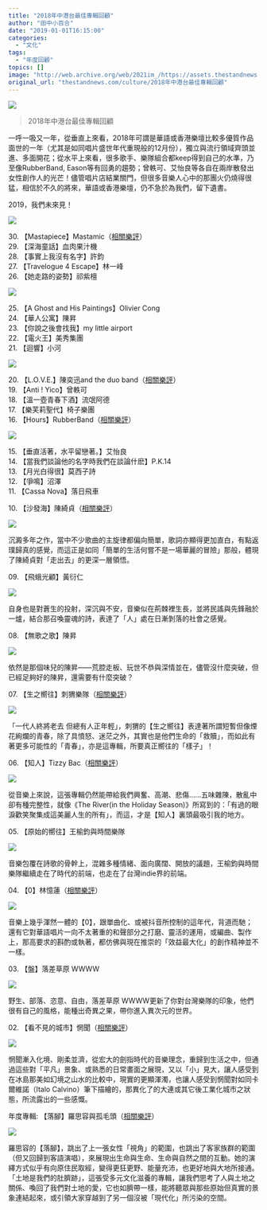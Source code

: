 ```yaml
---
title: "2018年中港台最佳專輯回顧"
author: "田中小百合"
date: "2019-01-01T16:15:00"
categories:
  - "文化"
tags:
  - "年度回顧"
topics: []
image: "http://web.archive.org/web/2021im_/https://assets.thestandnews.com/media/photos/Screen20Shot202019-01-0120at203.30.2020PM_KKSe2.png"
original_url: "thestandnews.com/culture/2018年中港台最佳專輯回顧"
---
```

![](http://web.archive.org/web/2021im_/https://assets.thestandnews.com/media/photos/Screen20Shot202019-01-0120at203.30.2020PM_KKSe2.png)
> 2018年中港台最佳專輯回顧

一呼一吸又一年，從垂直上來看，2018年可謂是華語或香港樂壇比較多優質作品面世的一年（尤其是如同唱片盛世年代重現般的12月份），獨立與流行領域齊頭並進、多面開花；從水平上來看，很多歌手、樂隊組合都keep得到自己的水準，乃至像RubberBand, Eason等有回勇的趨勢；曾軼可、艾怡良等各自在兩岸散發出女性創作人的光芒！儘管唱片店結業關門，但很多音樂人心中的那團火仍燒得很猛，相信於不久的將來，華語或香港樂壇，仍不急於為我們，留下遺書。

2019，我們未來見！

![](http://web.archive.org/web/2021im_/https://assets.thestandnews.com/media/photos/009_36V9r.jpg)

30. 【Mastapiece】Mastamic（[相關樂評](../../culture/mastamic%E7%9A%84-%E6%A3%AE%E6%9E%97-%E5%8F%8D%E6%93%8A%E6%88%B0/)）  
29. 【深海童話】血肉果汁機  
28. 【事實上我沒有名字】許鈞  
27. 【Travelogue 4 Escape】林一峰  
26. 【她走路的姿勢】祁紫檀

![](http://web.archive.org/web/2021im_/https://assets.thestandnews.com/media/photos/008_lWDeY.jpg)

25. 【A Ghost and His Paintings】Olivier Cong  
24. 【華人公寓】陳昇  
23. 【你說之後會找我】my little airport  
22. 【電火王】美秀集團  
21. 【迴響】小河

![](http://web.archive.org/web/2021im_/https://assets.thestandnews.com/media/photos/007_bBW6l.jpg)

20. 【L.O.V.E.】陳奕迅and the duo band（[相關樂評](../../culture/%E9%99%B3%E8%A9%A0%E8%AC%99%E4%B9%9F-%E9%98%BB%E6%93%8B-%E4%B8%8D%E4%BA%86eason%E5%BE%A9%E5%85%83%E7%9A%84-l-o-v-e/)）  
19. 【Anti ! Yico】曾軼可  
18. 【溫一壺青春下酒】流氓阿德  
17. 【樂芙莉聖代】椅子樂團  
16. 【Hours】RubberBand（[相關樂評](../../culture/rubberband-hours-%E5%B0%8B%E5%9B%9E%E4%BB%96%E5%80%91%E9%9F%B3%E6%A8%82%E4%B8%8A%E7%9A%84%E5%A5%BD%E9%A2%A8%E5%85%89/)）

![](http://web.archive.org/web/2021im_/https://assets.thestandnews.com/media/photos/006_hKzS3.jpg)

15. 【垂直活著，水平留戀著。】艾怡良  
14. 【當我們談論他的名字時我們在談論什麽】P.K.14  
13. 【月光白得很】莫西子詩  
12. 【爭鳴】沼澤  
11. 【Cassa Nova】落日飛車

10. 【沙發海】陳綺貞（[相關樂評](../../culture/%E4%B8%8D%E4%BB%8B%E6%84%8F%E6%A8%99%E7%A4%BA%E8%87%AA%E5%B7%B1-%E6%AE%98%E7%BC%BA-%E7%9A%84hashtag-%E8%AB%87%E9%99%B3%E7%B6%BA%E8%B2%9E%E7%9A%84-%E6%B2%99%E7%99%BC%E6%B5%B7/)）

![](http://web.archive.org/web/2021im_/https://assets.thestandnews.com/media/photos/cheers_TrzOB.jpg)

沉澱多年之作，當中不少歌曲的主旋律都偏向簡單，歌詞亦顯得更加直白，有點返璞歸真的感覺，而這正是如同「簡單的生活何嘗不是一場華麗的冒險」那般，體現了陳綺貞對「走出去」的更深一層領悟。

09. 【飛蛾光顧】黃衍仁

![](http://web.archive.org/web/2021im_/https://assets.thestandnews.com/media/photos/hinyan_59dYw.jpg)

自身也是對蒼生的投射，深沉與不安，音樂似在荊棘裡生長，並將民謠與先鋒融於一爐，結合那召喚靈魂的詩，表達了「人」處在日漸剝落的社會之感覺。

08. 【無歌之歌】陳昇

![](http://web.archive.org/web/2021im_/https://assets.thestandnews.com/media/photos/chenshing_QmKLX.jpg)

依然是那個味兒的陳昇——荒腔走板、玩世不恭與深情並在，儘管沒什麼突破，但已經足夠好的陳昇，還需要有什麼突破？

07. 【生之嚮往】刺猬樂隊（[相關樂評](../../culture/%E5%88%BA%E7%8C%AC-%E7%94%9F%E4%B9%8B%E5%9A%AE%E5%BE%80-%E6%89%80%E8%A6%81%E5%9A%AE%E5%BE%80%E7%9A%84%E6%A8%A3%E5%AD%90/)）

![](http://web.archive.org/web/2021im_/https://assets.thestandnews.com/media/photos/014_mir7v.jpg)

「一代人終將老去 但總有人正年輕」，刺猬的【生之嚮往】表達著所謂短暫但像煙花絢爛的青春，除了具憤怒、迷茫之外，其實也是他們生命的「救贖」，而如此有著更多可能性的「青春」，亦是這專輯，所要真正嚮往的「樣子」！

06. 【知人】Tizzy Bac（[相關樂評](../../culture/tizzy-bac-%E7%9F%A5%E4%BA%BA-%E4%BA%94%E5%91%B3%E9%9B%9C%E9%99%B3%E5%A6%82%E4%BA%BA%E7%94%9F/)）

![](http://web.archive.org/web/2021im_/https://assets.thestandnews.com/media/photos/015_7tAui.jpg)

從音樂上來說，這張專輯仍然能帶給我們興奮、高潮、悲傷……五味雜陳，散亂中卻有種完整性，就像《The River(in the Holiday Season)》所寫到的：「有過的眼淚歡笑聚集成這美麗人生的所有」，而這，才是【知人】裏頭最吸引我的地方。

05. 【原始的嚮往】王榆鈞與時間樂隊

![](http://web.archive.org/web/2021im_/https://assets.thestandnews.com/media/photos/016_kWlMW.jpg)

音樂包覆在詩歌的骨幹上，混雜多種情緒、面向廣闊、開放的議題，王榆鈞與時間樂隊繼續走在了時代的前端，也走在了台灣indie界的前端。

04. 【0】林憶蓮（[相關樂評](../../culture/%E6%9E%97%E6%86%B6%E8%93%AE-0-%E5%BE%9E%E9%87%8E%E8%8A%B1%E5%88%B0%E8%99%9B%E5%B9%BB%E4%B9%8B%E8%8A%B1%E7%9A%84%E5%86%8D%E7%9B%9B%E6%94%BE/)）

![](http://web.archive.org/web/2021im_/https://assets.thestandnews.com/media/photos/017_4fzJ2.jpg)

音樂上幾乎渾然一體的【0】，跟單曲化、或被抖音所控制的這年代，背道而馳；還有它對華語唱片一向不太著重的和聲部分之打磨、靈活的運用，或編曲、製作上，那高要求的斟酌或執著，都仿佛與現在推崇的「效益最大化」的創作精神並不一樣。

03. 【盤】落差草原 WWWW

![](http://web.archive.org/web/2021im_/https://assets.thestandnews.com/media/photos/018_wVY85.jpg)

野生、部落、恣意、自由，落差草原 WWWW更新了你對台灣樂隊的印象，他們很有自己的風格，能種出奇異之果，帶你進入異次元的世界。

02. 【看不見的城市】惘聞（[相關樂評](../../culture/%E6%83%98%E8%81%9E-%E7%9C%8B%E4%B8%8D%E8%A6%8B%E7%9A%84%E5%9F%8E%E5%B8%82/)）

![](http://web.archive.org/web/2021im_/https://assets.thestandnews.com/media/photos/019_qTeLb.jpg)

惘聞漸入化境、剛柔並濟，從宏大的劍指時代的音樂理念，重歸到生活之中，但通過這些對「平凡」景象、或熟悉的日常畫面之展現，又以「小」見大，讓人感受到在冰島那美如幻境之山水的比較中，現實的更顯渾濁，也讓人感受到惘聞對如同卡爾維諾（Italo Calvino）筆下描繪的，那異化了的大連或其它後工業化城市之狀態，所流露出的一些感慨。

年度專輯: 【落腳】羅思容與孤毛頭（[相關樂評](../../culture/%E8%90%BD%E8%85%B3/)）

![](http://web.archive.org/web/2021im_/https://assets.thestandnews.com/media/photos/020_koX5J.jpg)

羅思容的【落腳】，跳出了上一張女性「視角」的範圍，也跳出了客家族群的範圍（但又回歸到客語演唱），來展現出生命與生命、生命與自然之間的互動。她的演繹方式似乎有向原住民取經，變得更狂更野、能量充沛，也更好地與大地所接通。「土地是我們的肚臍跡」，這張受多元文化滋養的專輯，讓我們思考了人與土地之關係、喚回了我們對土地的愛，它也如臍帶一樣，能將聽眾與那些原始但真實的景象連結起來，或引領大家穿越到了另一個沒被「現代化」所污染的空間。